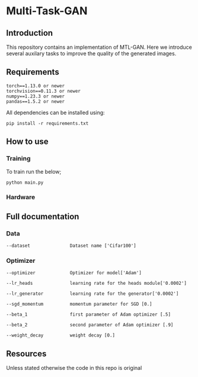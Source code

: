 # Multi-Task-GAN

## Introduction

This repository contains an implementation of MTL-GAN. Here we introduce several auxilary tasks to improve the quality of the generated images. 

## Requirements
```
torch==1.13.0 or newer
torchvision==0.11.3 or newer
numpy==1.23.3 or newer
pandas==1.5.2 or newer
```

All dependencies can be installed using:

```
pip install -r requirements.txt
```

## How to use

### Training

To train run the below; 

```
python main.py 
```


### Hardware

## Full documentation

### Data
```
--dataset               Dataset name ['Cifar100']

```
### Optimizer
```
--optimizer             Optimizer for model['Adam']

--lr_heads              learning rate for the heads module['0.0002']

--lr_generator          learning rate for the generator['0.0002']

--sgd_momentum          momentum parameter for SGD [0.]

--beta_1                first parameter of Adam optimizer [.5]

--beta_2                second parameter of Adam optimizer [.9]

--weight_decay          weight decay [0.]

```
## Resources

Unless stated otherwise the code in this repo is original